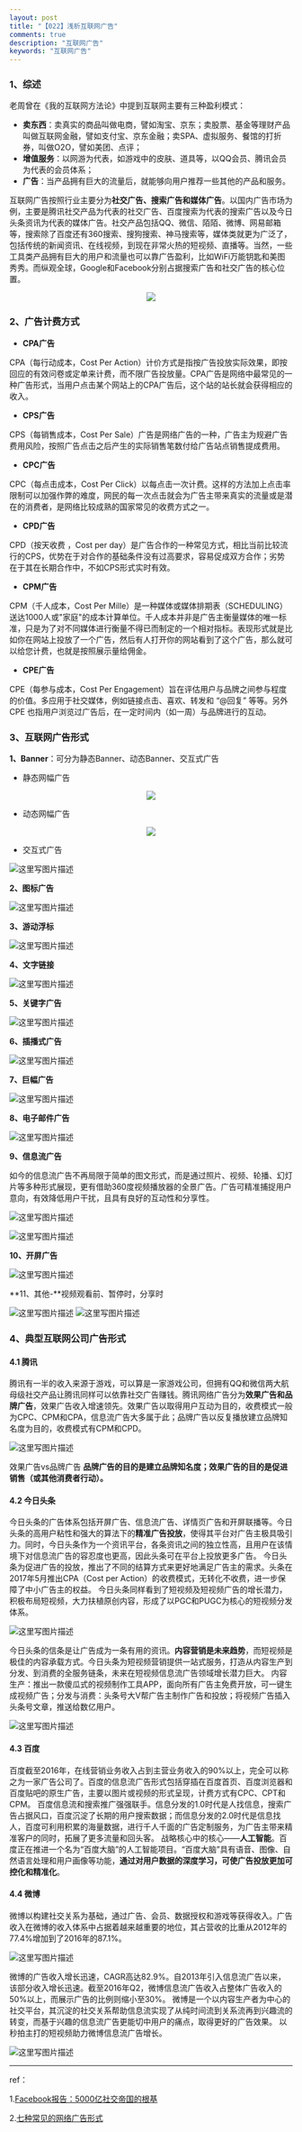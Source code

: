```yaml
---
layout: post
title: "【022】浅析互联网广告"
comments: true
description: "互联网广告"
keywords: "互联网广告"
---
```


### 1、综述
老周曾在《我的互联网方法论》中提到互联网主要有三种盈利模式：
  - **卖东西**：卖真实的商品叫做电商，譬如淘宝、京东；卖股票、基金等理财产品叫做互联网金融，譬如支付宝、京东金融；卖SPA、虚拟服务、餐馆的打折券，叫做O2O，譬如美团、点评；
  - **增值服务**：以网游为代表，如游戏中的皮肤、道具等，以QQ会员、腾讯会员为代表的会员体系；
  - **广告**：当产品拥有巨大的流量后，就能够向用户推荐一些其他的产品和服务。

互联网广告按照行业主要分为**社交广告、搜索广告和媒体广告**。以国内广告市场为例，主要是腾讯社交产品为代表的社交广告、百度搜索为代表的搜索广告以及今日头条资讯为代表的媒体广告。社交产品包括QQ、微信、陌陌、微博、网易邮箱等，搜索除了百度还有360搜索、搜狗搜索、神马搜索等，媒体类就更为广泛了，包括传统的新闻资讯、在线视频，到现在非常火热的短视频、直播等。当然，一些工具类产品拥有巨大的用户和流量也可以靠广告盈利，比如WiFi万能钥匙和美图秀秀。而纵观全球，Google和Facebook分别占据搜索广告和社交广告的核心位置。

<div align=center><img src="http://img.blog.csdn.net/20170909011511893?watermark/2/text/aHR0cDovL2Jsb2cuY3Nkbi5uZXQvYWNlbGl0/font/5a6L5L2T/fontsize/400/fill/I0JBQkFCMA==/dissolve/70/gravity/SouthEast"/></div>

### 2、广告计费方式
- **CPA广告**

CPA（每行动成本，Cost Per Action）计价方式是指按广告投放实际效果，即按回应的有效问卷或定单来计费，而不限广告投放量。CPA广告是网络中最常见的一种广告形式，当用户点击某个网站上的CPA广告后，这个站的站长就会获得相应的收入。
- **CPS广告**

CPS（每销售成本，Cost Per Sale）广告是网络广告的一种，广告主为规避广告费用风险，按照广告点击之后产生的实际销售笔数付给广告站点销售提成费用。
- **CPC广告**

CPC（每点击成本，Cost Per Click）以每点击一次计费。这样的方法加上点击率限制可以加强作弊的难度，网民的每一次点击就会为广告主带来真实的流量或是潜在的消费者，是网络比较成熟的国家常见的收费方式之一。
- **CPD广告**

CPD（按天收费 ，Cost per day）是广告合作的一种常见方式，相比当前比较流行的CPS，优势在于对合作的基础条件没有过高要求，容易促成双方合作；劣势在于其在长期合作中，不如CPS形式实时有效。
- **CPM广告**

CPM（千人成本，Cost Per Mille）是一种媒体或媒体排期表（SCHEDULING）送达1000人或"家庭"的成本计算单位。千人成本并非是广告主衡量媒体的唯一标准，只是为了对不同媒体进行衡量不得已而制定的一个相对指标。表现形式就是比如你在网站上投放了一个广告，然后有人打开你的网站看到了这个广告，那么就可以给您计费，也就是按照展示量给佣金。
- **CPE广告** 

CPE（每参与成本，Cost Per Engagement）旨在评估用户与品牌之间参与程度的价值。多应用于社交媒体，例如链接点击、喜欢、转发和 “@回复” 等等。另外 CPE 也指用户浏览过广告后，在一定时间内（如一周）与品牌进行的互动。 

### 3、互联网广告形式
**1、Banner**：可分为静态Banner、动态Banner、交互式广告

- 静态网幅广告

<div align=center><img src="http://img.blog.csdn.net/20170909011958314?watermark/2/text/aHR0cDovL2Jsb2cuY3Nkbi5uZXQvYWNlbGl0/font/5a6L5L2T/fontsize/400/fill/I0JBQkFCMA==/dissolve/70/gravity/SouthEast"/></div>

- 动态网幅广告

<div align=center><img src="http://img.blog.csdn.net/20170909012035123?watermark/2/text/aHR0cDovL2Jsb2cuY3Nkbi5uZXQvYWNlbGl0/font/5a6L5L2T/fontsize/400/fill/I0JBQkFCMA==/dissolve/70/gravity/SouthEast"/></div>

- 交互式广告

![这里写图片描述](http://img.blog.csdn.net/20170909012048614?watermark/2/text/aHR0cDovL2Jsb2cuY3Nkbi5uZXQvYWNlbGl0/font/5a6L5L2T/fontsize/400/fill/I0JBQkFCMA==/dissolve/70/gravity/SouthEast)

**2、图标广告**

![这里写图片描述](http://img.blog.csdn.net/20170909012119440?watermark/2/text/aHR0cDovL2Jsb2cuY3Nkbi5uZXQvYWNlbGl0/font/5a6L5L2T/fontsize/400/fill/I0JBQkFCMA==/dissolve/70/gravity/SouthEast)

**3、游动浮标**

![这里写图片描述](http://img.blog.csdn.net/20170909012152868?watermark/2/text/aHR0cDovL2Jsb2cuY3Nkbi5uZXQvYWNlbGl0/font/5a6L5L2T/fontsize/400/fill/I0JBQkFCMA==/dissolve/70/gravity/SouthEast)

**4、文字链接**

![这里写图片描述](http://img.blog.csdn.net/20170909012219908?watermark/2/text/aHR0cDovL2Jsb2cuY3Nkbi5uZXQvYWNlbGl0/font/5a6L5L2T/fontsize/400/fill/I0JBQkFCMA==/dissolve/70/gravity/SouthEast)

**5、关键字广告**

![这里写图片描述](http://img.blog.csdn.net/20170909012241808?watermark/2/text/aHR0cDovL2Jsb2cuY3Nkbi5uZXQvYWNlbGl0/font/5a6L5L2T/fontsize/400/fill/I0JBQkFCMA==/dissolve/70/gravity/SouthEast)

**6、插播式广告**

![这里写图片描述](http://img.blog.csdn.net/20170909012323280?watermark/2/text/aHR0cDovL2Jsb2cuY3Nkbi5uZXQvYWNlbGl0/font/5a6L5L2T/fontsize/400/fill/I0JBQkFCMA==/dissolve/70/gravity/SouthEast)

**7、巨幅广告**

![这里写图片描述](http://img.blog.csdn.net/20170909012346218?watermark/2/text/aHR0cDovL2Jsb2cuY3Nkbi5uZXQvYWNlbGl0/font/5a6L5L2T/fontsize/400/fill/I0JBQkFCMA==/dissolve/70/gravity/SouthEast)

**8、电子邮件广告**

![这里写图片描述](http://img.blog.csdn.net/20170909012521139?watermark/2/text/aHR0cDovL2Jsb2cuY3Nkbi5uZXQvYWNlbGl0/font/5a6L5L2T/fontsize/400/fill/I0JBQkFCMA==/dissolve/70/gravity/SouthEast)

**9、信息流广告**

如今的信息流广告不再局限于简单的图文形式，而是通过照片、视频、轮播、幻灯片等多种形式展现，更有借助360度视频播放器的全景广告。广告可精准捕捉用户意向，有效降低用户干扰，且具有良好的互动性和分享性。

![这里写图片描述](http://img.blog.csdn.net/20170909012602591?watermark/2/text/aHR0cDovL2Jsb2cuY3Nkbi5uZXQvYWNlbGl0/font/5a6L5L2T/fontsize/400/fill/I0JBQkFCMA==/dissolve/70/gravity/SouthEast)

![这里写图片描述](http://img.blog.csdn.net/20170909012609333?watermark/2/text/aHR0cDovL2Jsb2cuY3Nkbi5uZXQvYWNlbGl0/font/5a6L5L2T/fontsize/400/fill/I0JBQkFCMA==/dissolve/70/gravity/SouthEast)

**10、开屏广告**

![这里写图片描述](http://img.blog.csdn.net/20170909012644636?watermark/2/text/aHR0cDovL2Jsb2cuY3Nkbi5uZXQvYWNlbGl0/font/5a6L5L2T/fontsize/400/fill/I0JBQkFCMA==/dissolve/70/gravity/SouthEast)

**11、其他-**视频观看前、暂停时，分享时

![这里写图片描述](http://img.blog.csdn.net/20170909012729726?watermark/2/text/aHR0cDovL2Jsb2cuY3Nkbi5uZXQvYWNlbGl0/font/5a6L5L2T/fontsize/400/fill/I0JBQkFCMA==/dissolve/70/gravity/SouthEast)
![这里写图片描述](http://img.blog.csdn.net/20170909012737381?watermark/2/text/aHR0cDovL2Jsb2cuY3Nkbi5uZXQvYWNlbGl0/font/5a6L5L2T/fontsize/400/fill/I0JBQkFCMA==/dissolve/70/gravity/SouthEast)

### 4、典型互联网公司广告形式
#### 4.1 腾讯
腾讯有一半的收入来源于游戏，可以算是一家游戏公司，但拥有QQ和微信两大航母级社交产品让腾讯同样可以依靠社交广告赚钱。腾讯网络广告分为**效果广告和品牌广告**，效果广告收入增速领先。效果广告以取得用户互动为目的，收费模式一般为CPC、CPM和CPA，信息流广告大多属于此；品牌广告以反复播放建立品牌知名度为目的，收费模式有CPM和CPD。

![这里写图片描述](http://img.blog.csdn.net/20170909012904309?watermark/2/text/aHR0cDovL2Jsb2cuY3Nkbi5uZXQvYWNlbGl0/font/5a6L5L2T/fontsize/400/fill/I0JBQkFCMA==/dissolve/70/gravity/SouthEast)

效果广告vs品牌广告
**品牌广告的目的是建立品牌知名度；效果广告的目的是促进销售（或其他消费者行动）。**

#### 4.2 今日头条
今日头条的广告体系包括开屏广告、信息流广告、详情页广告和开屏联播等。今日头条的高用户粘性和强大的算法下的**精准广告投放**，使得其平台对广告主极具吸引力。同时，今日头条作为一个资讯平台，各条资讯之间的独立性高，且用户在该情境下对信息流广告的容忍度也更高，因此头条可在平台上投放更多广告。
今日头条为促进广告的投放，推出了不同的结算方式来更好地满足广告主的需求。头条在2017年5月推出CPA（Cost per Action）的收费模式，无转化不收费，进一步保障了中小广告主的权益。
今日头条同样看到了短视频及短视频广告的增长潜力，积极布局短视频，大力扶植原创内容，形成了以PGC和PUGC为核心的短视频分发体系。

![这里写图片描述](http://img.blog.csdn.net/20170909013021504?watermark/2/text/aHR0cDovL2Jsb2cuY3Nkbi5uZXQvYWNlbGl0/font/5a6L5L2T/fontsize/400/fill/I0JBQkFCMA==/dissolve/70/gravity/SouthEast)

今日头条的信条是让广告成为一条有用的资讯。**内容营销是未来趋势**，而短视频是极佳的内容承载方式。今日头条为短视频营销提供一站式服务，打造从内容生产到分发、到消费的全服务链条，未来在短视频信息流广告领域增长潜力巨大。
内容生产：推出一款傻瓜式的视频制作工具APP，面向所有广告主免费开放，可一键生成视频广告；分发与消费：头条号大V帮广告主制作广告和投放；将视频广告插入头条号文章，推送给数亿用户。

![这里写图片描述](http://img.blog.csdn.net/20170909013054227?watermark/2/text/aHR0cDovL2Jsb2cuY3Nkbi5uZXQvYWNlbGl0/font/5a6L5L2T/fontsize/400/fill/I0JBQkFCMA==/dissolve/70/gravity/SouthEast)

#### 4.3 百度
百度截至2016年，在线营销业务收入占到主营业务收入的90%以上，完全可以称之为一家广告公司了。百度的信息流广告形式包括穿插在百度首页、百度浏览器和百度贴吧的原生广告，主要以图片或视频的形式呈现，计费方式有CPC、CPT和CPM。
百度信息流和搜索推广强强联手。信息分发的1.0时代是人找信息，搜索广告占据风口，百度沉淀了长期的用户搜索数据；而信息分发的2.0时代是信息找人，百度可利用积累的海量数据，进行千人千面的广告定制服务，为广告主带来精准客户的同时，拓展了更多流量和回头客。
战略核心中的核心——**人工智能**。百度正在推进一个名为“百度大脑”的人工智能项目。“百度大脑”具有语音、图像、自然语言处理和用户画像等功能，**通过对用户数据的深度学习，可使广告投放更加可控化和精准化**。

#### 4.4 微博
微博以构建社交关系为基础，通过广告、会员、数据授权和游戏等获得收入。广告收入在微博的收入体系中占据着越来越重要的地位，其占营收的比重从2012年的77.4%增加到了2016年的87.1%。

![这里写图片描述](http://img.blog.csdn.net/20170909013138905?watermark/2/text/aHR0cDovL2Jsb2cuY3Nkbi5uZXQvYWNlbGl0/font/5a6L5L2T/fontsize/400/fill/I0JBQkFCMA==/dissolve/70/gravity/SouthEast)

微博的广告收入增长迅速，CAGR高达82.9%。自2013年引入信息流广告以来，该部分收入增长迅速。截至2016年Q2，微博信息流广告收入占整体广告收入的50%以上，而展示广告的比例则缩小至30%。
 微博是一个以内容生产者为中心的社交平台，其沉淀的社交关系帮助信息流实现了从纯时间流到关系流再到兴趣流的转变，而基于兴趣的信息流广告更能切中用户的痛点，取得更好的广告效果。
以秒拍主打的短视频助力微博信息流广告增长。

![这里写图片描述](http://img.blog.csdn.net/20170909013207332?watermark/2/text/aHR0cDovL2Jsb2cuY3Nkbi5uZXQvYWNlbGl0/font/5a6L5L2T/fontsize/400/fill/I0JBQkFCMA==/dissolve/70/gravity/SouthEast)

---
ref：

1.[Facebook报告：5000亿社交帝国的根基](http://www.199it.com/archives/623522.html)

2.[七种常见的网络广告形式](http://blog.sina.com.cn/s/blog_15de85b010102wtrz.html)

